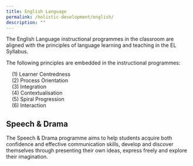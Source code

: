 ```yaml
---
title: English Language
permalink: /holistic-development/english/
description: ""
---
```

The English Language instructional programmes in the classroom are aligned with the principles of language learning and teaching in the EL Syllabus.  

The following principles are embedded in the instructional programmes:   

    (1) Learner Centredness    
    (2) Process Orientation      
    (3) Integration      
    (4) Contextualisation      
    (5) Spiral Progression     
    (6) Interaction

Speech & Drama
--------------

The Speech & Drama programme aims to help students acquire both confidence and effective communication skills, develop and discover themselves through presenting their own ideas, express freely and explore their imagination.
